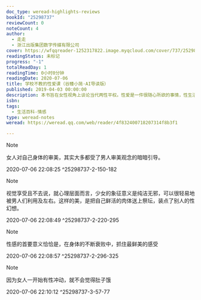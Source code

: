 ```yaml
---
doc_type: weread-highlights-reviews
bookId: "25298737"
reviewCount: 0
noteCount: 4
author:
  - 走走
  - 浙江出版集团数字传媒有限公司
cover: https://wfqqreader-1252317822.image.myqcloud.com/cover/737/25298737/t7_25298737.jpg
readingStatus: 未标记
progress: "-1"
totalReadDay: 1
readingTime: 0小时0分钟
readingDate: 2020-07-06
title: 学校不教的性爱课（谷臻小简·AI导读版）
published: 2019-04-03 00:00:00
description: 本书旨在女性视角上谈论当代两性平权。性爱是一件很随心所欲的事情，性生活的和谐，关键还在于人。关注形式而忽略本质，那实在是本末倒置。
isbn: 
tags:
  - 生活百科-情感
type: weread-notes
weread: https://weread.qq.com/web/reader/4f832400718207314f8b3f1

---
```







> [!NOTE] 
> 女人对自己身体的审美，其实大多都受了男人审美观念的暗暗引导。
> 
> 2020-07-06 22:08:25 ^25298737-2-150-182

> [!NOTE] 
> 视觉享受且不去说，就心理层面而言，少女的象征意义是纯洁无邪，可以很轻易地被男人们利用及左右。这样的美，是把自己鲜活的肉体送上祭坛，装点了别人的性幻想。
> 
> 2020-07-06 22:08:49 ^25298737-2-220-295

> [!NOTE] 
> 性感的首要意义恰恰是，在身体的不断衰败中，抓住最鲜美的感受
> 
> 2020-07-06 22:08:57 ^25298737-2-296-325



> [!NOTE] 
> 因为女人一开始有性冲动，就不会觉得肚子饿
> 
> 2020-07-06 22:10:12 ^25298737-3-57-77

























































































































